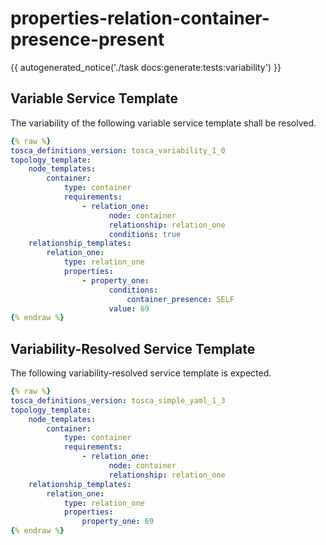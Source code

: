 # properties-relation-container-presence-present

{{ autogenerated_notice('./task docs:generate:tests:variability') }}


## Variable Service Template

The variability of the following variable service template shall be resolved.

```yaml linenums="1"
{% raw %}
tosca_definitions_version: tosca_variability_1_0
topology_template:
    node_templates:
        container:
            type: container
            requirements:
                - relation_one:
                      node: container
                      relationship: relation_one
                      conditions: true
    relationship_templates:
        relation_one:
            type: relation_one
            properties:
                - property_one:
                      conditions:
                          container_presence: SELF
                      value: 69
{% endraw %}
```




## Variability-Resolved Service Template

The following variability-resolved service template is expected.

```yaml linenums="1"
{% raw %}
tosca_definitions_version: tosca_simple_yaml_1_3
topology_template:
    node_templates:
        container:
            type: container
            requirements:
                - relation_one:
                      node: container
                      relationship: relation_one
    relationship_templates:
        relation_one:
            type: relation_one
            properties:
                property_one: 69
{% endraw %}
```

